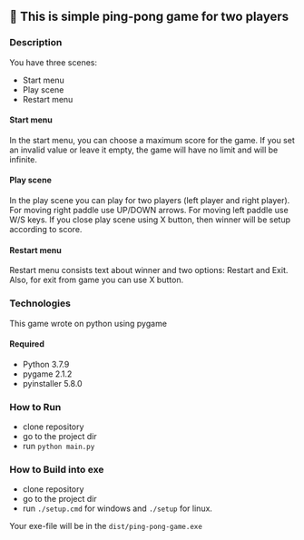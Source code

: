 ## 🏓 This is simple ping-pong game for two players
### Description
You have three scenes:
* Start menu
* Play scene
* Restart menu

#### Start menu
In the start menu, you can choose a maximum score for the game. 
If you set an invalid value or leave it empty, the game will have no limit and will be infinite.

#### Play scene
In the play scene you can play for two players (left player and right player).
For moving right paddle use UP/DOWN arrows.
For moving left paddle use W/S keys.
If you close play scene using X button, then winner will be setup according to score.

#### Restart menu
Restart menu consists text about winner and two options: Restart and Exit.
Also, for exit from game you can use X button.

### Technologies
This game wrote on python using pygame

#### Required
* Python 3.7.9
* pygame 2.1.2
* pyinstaller 5.8.0

### How to Run
* clone repository
* go to the project dir
* run `python main.py`

### How to Build into exe
* clone repository
* go to the project dir
* run `./setup.cmd` for windows and `./setup` for linux.

Your exe-file will be in the `dist/ping-pong-game.exe`
